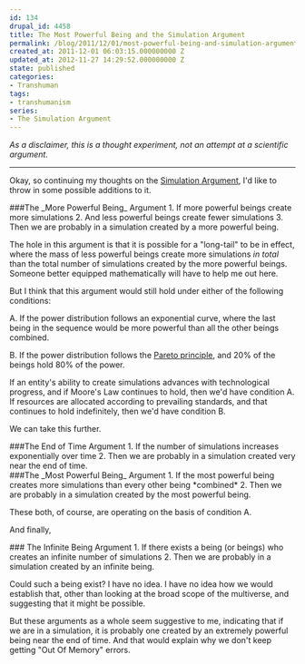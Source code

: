 ```yaml
---
id: 134
drupal_id: 4458
title: The Most Powerful Being and the Simulation Argument
permalink: /blog/2011/12/01/most-powerful-being-and-simulation-argument
created_at: 2011-12-01 06:03:15.000000000 Z
updated_at: 2012-11-27 14:29:52.000000000 Z
state: published
categories:
- Transhuman
tags:
- transhumanism
series:
- The Simulation Argument
---
```

*As a disclaimer, this is a thought experiment, not an attempt at a scientific argument.*

---

Okay, so continuing my thoughts on the [Simulation Argument](http://micahredding.com/blog/2011/11/23/introduction-simulation-argument), I'd like to throw in some possible additions to it.

<div class="blockinset" markdown="1">
###The _More Powerful Being_ Argument
1. If more powerful beings create more simulations
2. And less powerful beings create fewer simulations
3. Then we are probably in a simulation created by a more powerful being.
</div>

The hole in this argument is that it is possible for a "long-tail" to be in effect, where the mass of less powerful beings create more simulations _in total_ than the total number of simulations created by the more powerful beings. Someone better equipped mathematically will have to help me out here.  

But I think that this argument would still hold under either of the following conditions:

<div class="blockinset" markdown="1">

A. If the power distribution follows an exponential curve, where the last being in the sequence would be more powerful than all the other beings combined.  

B. If the power distribution follows the  [Pareto principle](http://en.wikipedia.org/wiki/Pareto_principle), and 20% of the beings hold 80% of the power.  

</div>

If an entity's ability to create simulations advances with technological progress, and if Moore's Law continues to hold, then we'd have condition A. If resources are allocated according to prevailing standards, and that continues to hold indefinitely, then we'd have condition B.

We can take this further.

<div class="blockinset" markdown="1">
###The End of Time Argument
1. If the number of simulations increases exponentially over time
2. Then we are probably in a simulation created very near the end of time.
</div>

<div class="blockinset" markdown="1">
###The _Most Powerful Being_ Argument
1. If the most powerful being creates more simulations than every other being *combined*
2. Then we are probably in a simulation created by the most powerful being.
</div>

These both, of course, are operating on the basis of condition A.

And finally,

<div class="blockinset" markdown="1">
### The Infinite Being Argument
1. If there exists a being (or beings) who creates an infinite number of simulations
2. Then we are probably in a simulation created by an infinite being.
</div>

Could such a being exist? I have no idea. I have no idea how we would establish that, other than looking at the broad scope of the multiverse, and suggesting that it might be possible.

But these arguments as a whole seem suggestive to me, indicating that if we are in a simulation, it is probably one created by an extremely powerful being near the end of time. And that would explain why we don't keep getting "Out Of Memory" errors.
